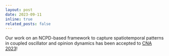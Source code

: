 ```yaml
---
layout: post
date: 2023-09-11
inline: true
related_posts: false
---
```


Our work on an NCPD-based framework to capture spatiotemporal patterns in coupled oscillator and opinion dynamics has been accepted to [CNA 2023](https://complexnetworks.org/)!
